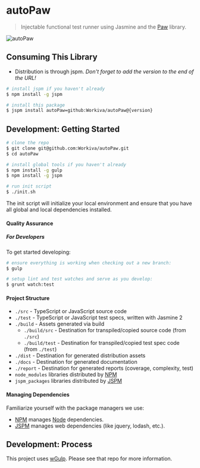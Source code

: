 autoPaw
================================================================================

> Injectable functional test runner using Jasmine and the [Paw](https://github.com/Workiva/paw) library.

![autoPaw](http://33.media.tumblr.com/tumblr_m8sk90pwcJ1qdlh1io1_400.gif)

Consuming This Library
--------------------------------------------------------------------------------

- Distribution is through jspm. _Don't forget to add the version to the end of the URL!_

```bash
# install jspm if you haven't already
$ npm install -g jspm

# install this package
$ jspm install autoPaw=github:Workiva/autoPaw@{version}
```


Development: Getting Started
--------------------------------------------------------------------------------

```bash
# clone the repo
$ git clone git@github.com:Workiva/autoPaw.git
$ cd autoPaw

# install global tools if you haven't already
$ npm install -g gulp
$ npm install -g jspm

# run init script
$ ./init.sh
```

The init script will initialize your local environment
and ensure that you have all global and local dependencies installed.

#### Quality Assurance

##### For Developers

To get started developing:

```bash
# ensure everything is working when checking out a new branch:
$ gulp

# setup lint and test watches and serve as you develop:
$ grunt watch:test
```

#### Project Structure

- `./src` - TypeScript or JavaScript source code
- `./test` - TypeScript or JavaScript test specs, written with Jasmine 2
- `./build` - Assets generated via build
    - `./build/src` - Destination for transpiled/copied source code (from `./src`)
    - `./build/test` - Destination for transpiled/copied test spec code (from `./test`)
- `./dist` - Destination for generated distribution assets
- `./docs` - Destination for generated documentation
- `./report` - Destination for generated reports (coverage, complexity, test)
- `node_modules` libraries distributed by [NPM][NPM]
- `jspm_packages` libraries distributed by [JSPM][JSPM]


#### Managing Dependencies

Familiarize yourself with the package managers we use:

- [NPM][NPM] manages [Node][Node] dependencies.
- [JSPM][JSPM] manages web dependencies (like jquery, lodash, etc.).


Development: Process
--------------------------------------------------------------------------------

This project uses [wGulp](https://github.com/Workiva/wGulp).
Please see that repo for more information.

[Node]: http://nodejs.org/api/
[NPM]: https://npmjs.org/
[JSPM]: http://jspm.io/
